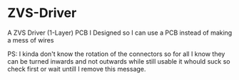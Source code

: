 # ZVS-Driver
A ZVS Driver (1-Layer) PCB I Designed so I can use a PCB instead of making a mess of wires

PS: I kinda don't know the rotation of the connectors so for all I know they can be turned inwards and not outwards while still usable it whould suck so check first or wait untill I remove this message.
